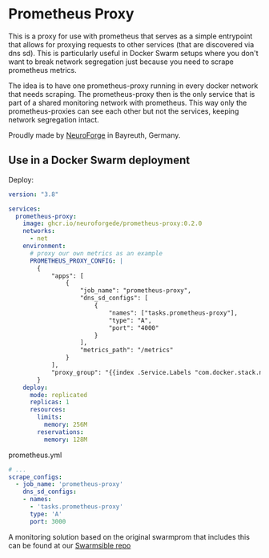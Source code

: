 # Prometheus Proxy

This is a proxy for use with prometheus that serves as a simple entrypoint that allows for proxying requests to other
services (that are discovered via dns sd). This is particularly useful in Docker Swarm setups where you don't want
to break network segregation just because you need to scrape prometheus metrics.

The idea is to have one prometheus-proxy running in every docker network that needs scraping. The prometheus-proxy
then is the only service that is part of a shared monitoring network with prometheus. This way only the prometheus-proxies
can see each other but not the services, keeping network segregation intact.

Proudly made by [NeuroForge](https://neuroforge.de/) in Bayreuth, Germany.

## Use in a Docker Swarm deployment

Deploy:

```yaml
version: "3.8"

services:
  prometheus-proxy:
    image: ghcr.io/neuroforgede/prometheus-proxy:0.2.0
    networks:
      - net
    environment:
      # proxy our own metrics as an example
      PROMETHEUS_PROXY_CONFIG: |
        {
            "apps": [
                {
                    "job_name": "prometheus-proxy",
                    "dns_sd_configs": [
                        {
                            "names": ["tasks.prometheus-proxy"],
                            "type": "A",
                            "port": "4000"
                        }
                    ],
                    "metrics_path": "/metrics"
                }
            ],
            "proxy_group": "{{index .Service.Labels "com.docker.stack.namespace"}}"
        }
    deploy:
      mode: replicated
      replicas: 1
      resources:
        limits:
          memory: 256M
        reservations:
          memory: 128M
```

prometheus.yml

```yaml
# ...
scrape_configs:
  - job_name: 'prometheus-proxy'
    dns_sd_configs:
    - names:
      - 'tasks.prometheus-proxy'
      type: 'A'
      port: 3000
```

A monitoring solution based on the original swarmprom that includes this can be found at our [Swarmsible repo](https://github.com/neuroforgede/swarmsible/tree/master/environments/test/test-swarm/stacks/02_monitoring)